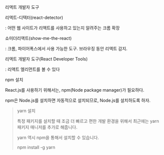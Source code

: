 리액트 개발자 도구

리액트-디텍터(react-detector)

: 어떤 웹 사이트가 리액트를 사용하고 있는지 알려주는 크롬 확장



쇼미더리액트(show-me-the-react)

: 크롬, 파이어폭스에서 사용 가능한 도구. 브라우징 동안 리액트 감지.



리액트 개발자 도구(React Developer Tools)

: 리액트 엘리먼트를 볼 수 있다





npm 설치

React.js를 사용하기 위해서는, npm(Node package manager)가 필요하다.

npm은 Node.js를 설치하면 자동적으로 설치되므로, Node.js를 설치하도록 하자.



> yarn 설치
>
> 특정 패키지를 설치할 때 조금 더 빠르고 편한 개발 환경을 위해서 최근에는 yarn 패키지 매니저를 추가로 해줍니다.
>
> yarn 역시 npm을 통해서 설치할 수 있습니다.
>
> npm install -g yarn

